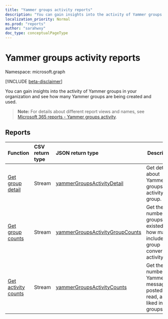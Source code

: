 ```yaml
---
title: "Yammer groups activity reports"
description: "You can gain insights into the activity of Yammer groups in your organization and see how many Yammer groups are being created and used."
localization_priority: Normal
ms.prod: "reports"
author: "sarahwxy"
doc_type: conceptualPageType
---
```


# Yammer groups activity reports

Namespace: microsoft.graph

[!INCLUDE [beta-disclaimer](../../includes/beta-disclaimer.md)]

You can gain insights into the activity of Yammer groups in your organization and see how many Yammer groups are being created and used.

> **Note:** For details about different report views and names, see [Microsoft 365 reports - Yammer groups activity](https://support.office.com/client/Yammer-groups-activity-report-94dd92ec-ea73-43c6-b51f-2a11fd78aa31).

## Reports

| Function                                 | CSV return type | JSON return type                         | Description                              |
| :--------------------------------------- | :-------------- | :--------------------------------------- | ---------------------------------------- |
| [Get group detail](../api/reportroot-getyammergroupsactivitydetail.md) | Stream          | [yammerGroupsActivityDetail](../resources/yammergroupsactivitydetail.md) | Get details about Yammer groups activity by group. |
| [Get group counts](../api/reportroot-getyammergroupsactivitygroupcounts.md) | Stream          | [yammerGroupsActivityGroupCounts](../resources/yammergroupsactivitygroupcounts.md) | Get the total number of groups that existed and how many included group conversation activity. |
| [Get activity counts](../api/reportroot-getyammergroupsactivitycounts.md) | Stream          | [yammerGroupsActivityCounts](../resources/yammergroupsactivitycounts.md) | Get the number of Yammer messages posted, read, and liked in groups. |


